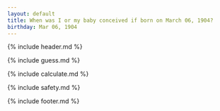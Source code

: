 ```yaml
---
layout: default
title: When was I or my baby conceived if born on March 06, 1904?
birthday: Mar 06, 1904
---
```


{% include header.md %}

{% include guess.md %}

{% include calculate.md %}

{% include safety.md %}

{% include footer.md %}



